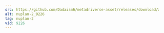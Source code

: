 ```yaml
---
src: https://github.com/Dadaism6/metadriverse-asset/releases/download/assetsv1.0.1/nuplan-2_9226.mp4
alt: nuplan-2_9226
tag: nuplan-2
vid: 9226
---
```

